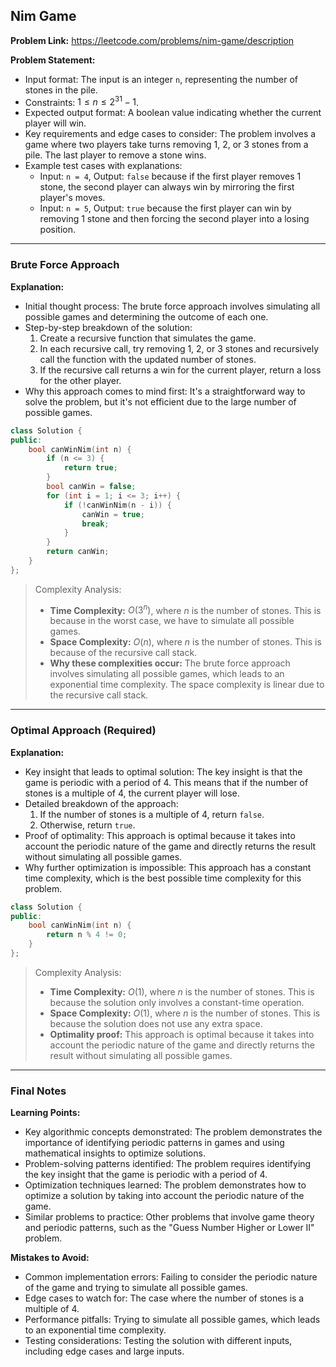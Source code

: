 ## Nim Game
**Problem Link:** https://leetcode.com/problems/nim-game/description

**Problem Statement:**
- Input format: The input is an integer `n`, representing the number of stones in the pile.
- Constraints: $1 \leq n \leq 2^{31} - 1$.
- Expected output format: A boolean value indicating whether the current player will win.
- Key requirements and edge cases to consider: The problem involves a game where two players take turns removing 1, 2, or 3 stones from a pile. The last player to remove a stone wins.
- Example test cases with explanations:
  - Input: `n = 4`, Output: `false` because if the first player removes 1 stone, the second player can always win by mirroring the first player's moves.
  - Input: `n = 5`, Output: `true` because the first player can win by removing 1 stone and then forcing the second player into a losing position.

---

### Brute Force Approach

**Explanation:**
- Initial thought process: The brute force approach involves simulating all possible games and determining the outcome of each one.
- Step-by-step breakdown of the solution:
  1. Create a recursive function that simulates the game.
  2. In each recursive call, try removing 1, 2, or 3 stones and recursively call the function with the updated number of stones.
  3. If the recursive call returns a win for the current player, return a loss for the other player.
- Why this approach comes to mind first: It's a straightforward way to solve the problem, but it's not efficient due to the large number of possible games.

```cpp
class Solution {
public:
    bool canWinNim(int n) {
        if (n <= 3) {
            return true;
        }
        bool canWin = false;
        for (int i = 1; i <= 3; i++) {
            if (!canWinNim(n - i)) {
                canWin = true;
                break;
            }
        }
        return canWin;
    }
};
```

> Complexity Analysis:
> - **Time Complexity:** $O(3^n)$, where $n$ is the number of stones. This is because in the worst case, we have to simulate all possible games.
> - **Space Complexity:** $O(n)$, where $n$ is the number of stones. This is because of the recursive call stack.
> - **Why these complexities occur:** The brute force approach involves simulating all possible games, which leads to an exponential time complexity. The space complexity is linear due to the recursive call stack.

---

### Optimal Approach (Required)

**Explanation:**
- Key insight that leads to optimal solution: The key insight is that the game is periodic with a period of 4. This means that if the number of stones is a multiple of 4, the current player will lose.
- Detailed breakdown of the approach:
  1. If the number of stones is a multiple of 4, return `false`.
  2. Otherwise, return `true`.
- Proof of optimality: This approach is optimal because it takes into account the periodic nature of the game and directly returns the result without simulating all possible games.
- Why further optimization is impossible: This approach has a constant time complexity, which is the best possible time complexity for this problem.

```cpp
class Solution {
public:
    bool canWinNim(int n) {
        return n % 4 != 0;
    }
};
```

> Complexity Analysis:
> - **Time Complexity:** $O(1)$, where $n$ is the number of stones. This is because the solution only involves a constant-time operation.
> - **Space Complexity:** $O(1)$, where $n$ is the number of stones. This is because the solution does not use any extra space.
> - **Optimality proof:** This approach is optimal because it takes into account the periodic nature of the game and directly returns the result without simulating all possible games.

---

### Final Notes

**Learning Points:**
- Key algorithmic concepts demonstrated: The problem demonstrates the importance of identifying periodic patterns in games and using mathematical insights to optimize solutions.
- Problem-solving patterns identified: The problem requires identifying the key insight that the game is periodic with a period of 4.
- Optimization techniques learned: The problem demonstrates how to optimize a solution by taking into account the periodic nature of the game.
- Similar problems to practice: Other problems that involve game theory and periodic patterns, such as the "Guess Number Higher or Lower II" problem.

**Mistakes to Avoid:**
- Common implementation errors: Failing to consider the periodic nature of the game and trying to simulate all possible games.
- Edge cases to watch for: The case where the number of stones is a multiple of 4.
- Performance pitfalls: Trying to simulate all possible games, which leads to an exponential time complexity.
- Testing considerations: Testing the solution with different inputs, including edge cases and large inputs.
